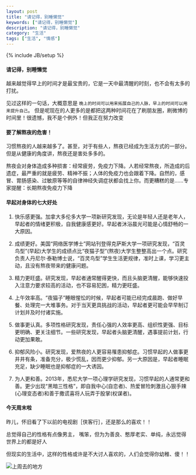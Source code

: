 ```yaml
---
layout: post
title: "请记得，别睡懒觉"
keywords: ["请记得，别睡懒觉"]
description: "请记得，别睡懒觉"
category: "生活"
tags: ["生活", "情感"]
---
```

{% include JB/setup %}

#### 请记得，别睡懒觉

越来越觉得早上的时间才是最宝贵的，它是一天中最清醒的时刻，也不会有太多的打扰。

见过这样的一句话，大概意思是 `晚上的时间可以用来拓展自己的人脉，早上的时间可以用来提升自己`。
但是呢现在的人更多的是都把这两种时间花在了刷朋友圈，刷微博的时间里！很遗憾，我不是个例外！但我正在努力改变


#### 要了解熬夜的危害！ 

习惯熬夜的人越来越多了。甚至，对于有些人，熬夜已经成为生活方式的一部分。但是从健康的角度讲，熬夜还是害处多多的。 

熬夜会对身体造成多种损害：经常疲劳，免疫力下降。人若经常熬夜，所造成的后遗症，最严重的就是疲劳、精神不振；人体的免疫力也会跟着下降。自然的，感冒、胃肠感染、过敏原等等的自律神经失调症状都会找上你。而更糟糕的是……专家提醒：长期熬夜免疫力下降


#### 早起对身体的七大好处

1. 快乐感更强。加拿大多伦多大学一项新研究发现，无论是年轻人还是老年人，早起者的情绪更积极，自我健康感更好。早起者沐浴晨光可能是心情舒畅的一大原因。

2. 成绩更好。美国“网络医学博士”网站刊登得克萨斯大学一项研究发现，“百灵鸟型”(早起)大学生的成绩点比“夜猫子型”(熬夜)大学生整整高出一个点。研究负责人丹尼尔·泰勒博士说，“百灵鸟型”学生生活更规律，准时上课，学习更主动，且没有熬夜带来的健康问题。

3. 精力更旺盛。研究发现，早起者通常醒得更快，而且头脑更清醒，能够快速投入注意力要求较高的活动，也不容易犯困，精力更旺盛。

4. 上午效率高。“夜猫子”睡眼惺忪的时候，早起者可能已经完成晨跑、做好早餐、处理完一大堆事务。对于当天更具挑战的活动，早起者更可能会早早制订计划并及时付诸实施。

5. 做事更认真。多项性格研究发现，责任心强的人效率更高、组织性更强、目标更明确、更关注细节。一些研究发现，早起者头脑更清醒，遇事提前计划，行动更加果敢。

6. 抑郁风险小。研究发现，爱熬夜的人更容易罹患抑郁症。习惯早起的人做事更井井有条，准备充分，极少慌乱，因而更少抑郁。另一大原因是，早起者睡眠充足，缺少睡眠也是抑郁症的一大诱因。

7. 为人更和善。2013年，悉尼大学一项心理学研究发现，习惯早起的人通常更和善。更少出现“黑暗三性格”，即自我中心(自恋者)、热爱冒险刺激且心狠手辣(心理变态者)和善于撒谎喜将人玩弄于股掌(权谋者)。


#### 今天周末啦

昨儿，怀旧看了下以前的电视剧［侠客行］，还是那么的喜欢！！

总觉得自己的性格有点像男主，
嘴笨，但为为善良、憨厚老实、单纯，永远觉得世界上的都是好人

但现实的生活中，这样的性格或许是不大讨人喜欢的，人们会觉得你幼稚、傻！！


![上周去的地方](https://img.alicdn.com/imgextra/i2/1819728314/TB2ZX74lVXXXXb9XXXXXXXXXXXX_!!1819728314.jpg)
